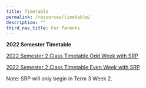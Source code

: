 ```yaml
---
title: Timetable
permalink: /resources/timetable/
description: ""
third_nav_title: For Parents
---
```

**2022 Semester Timetable**

[2022 Semester 2 Class Timetable Odd Week with SRP](/files/2022-Sem-2-Timetable-Odd-Week_Class-w-SRP-5Jul-1.pdf)

[2022 Semester 2 Class Timetable Even Week with SRP](/files/2022-Sem-2-Timetable-Even-Week_Class-w-SRP-5Jul.pdf)

Note: SRP will only begin in Term 3 Week 2.